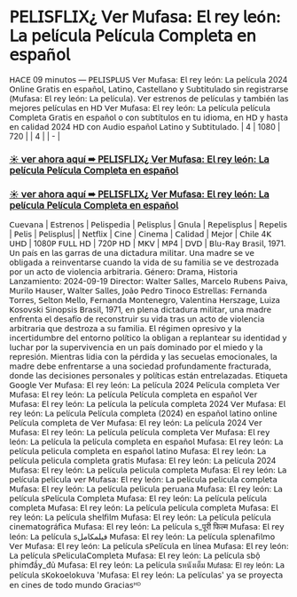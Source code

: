 # 𝖯𝖤𝖫𝖨𝖲𝖥𝖫𝖨𝖷¿ 𝖵𝖾𝗋 𝖬𝗎𝖿𝖺𝗌𝖺: 𝖤𝗅 𝗋𝖾𝗒 𝗅𝖾ó𝗇: 𝖫𝖺 𝗉𝖾𝗅í𝖼𝗎𝗅𝖺 𝖯𝖾𝗅í𝖼𝗎𝗅𝖺 𝖢𝗈𝗆𝗉𝗅𝖾𝗍𝖺 𝖾𝗇 𝖾𝗌𝗉𝖺ñ𝗈𝗅

𝖧𝖠𝖢𝖤 09 𝗆𝗂𝗇𝗎𝗍𝗈𝗌 — 𝖯𝖤𝖫𝖨𝖲𝖯𝖫𝖴𝖲 𝖵𝖾𝗋 𝖬𝗎𝖿𝖺𝗌𝖺: 𝖤𝗅 𝗋𝖾𝗒 𝗅𝖾ó𝗇: 𝖫𝖺 𝗉𝖾𝗅í𝖼𝗎𝗅𝖺 2024 𝖮𝗇𝗅𝗂𝗇𝖾 𝖦𝗋𝖺𝗍𝗂𝗌 𝖾𝗇 𝖾𝗌𝗉𝖺ñ𝗈𝗅, 𝖫𝖺𝗍𝗂𝗇𝗈, 𝖢𝖺𝗌𝗍𝖾𝗅𝗅𝖺𝗇𝗈 𝗒 𝖲𝗎𝖻𝗍𝗂𝗍𝗎𝗅𝖺𝖽𝗈 𝗌𝗂𝗇 𝗋𝖾𝗀𝗂𝗌𝗍𝗋𝖺𝗋𝗌𝖾 (𝖬𝗎𝖿𝖺𝗌𝖺: 𝖤𝗅 𝗋𝖾𝗒 𝗅𝖾ó𝗇: 𝖫𝖺 𝗉𝖾𝗅í𝖼𝗎𝗅𝖺). 𝖵𝖾𝗋 𝖾𝗌𝗍𝗋𝖾𝗇𝗈𝗌 𝖽𝖾 𝗉𝖾𝗅í𝖼𝗎𝗅𝖺𝗌 𝗒 𝗍𝖺𝗆𝖻𝗂é𝗇 𝗅𝖺𝗌 𝗆𝖾𝗃𝗈𝗋𝖾𝗌 𝗉𝖾𝗅í𝖼𝗎𝗅𝖺𝗌 𝖾𝗇 𝖧𝖣 𝖵𝖾𝗋 𝖬𝗎𝖿𝖺𝗌𝖺: 𝖤𝗅 𝗋𝖾𝗒 𝗅𝖾ó𝗇: 𝖫𝖺 𝗉𝖾𝗅í𝖼𝗎𝗅𝖺 𝗉𝖾𝗅í𝖼𝗎𝗅𝖺 𝖢𝗈𝗆𝗉𝗅𝖾𝗍𝖺 𝖦𝗋𝖺𝗍𝗂𝗌 𝖾𝗇 𝖾𝗌𝗉𝖺ñ𝗈𝗅 𝗈 𝖼𝗈𝗇 𝗌𝗎𝖻𝗍í𝗍𝗎𝗅𝗈𝗌 𝖾𝗇 𝗍𝗎 𝗂𝖽𝗂𝗈𝗆𝖺, 𝖾𝗇 𝖧𝖣 𝗒 𝗁𝖺𝗌𝗍𝖺 𝖾𝗇 𝖼𝖺𝗅𝗂𝖽𝖺𝖽 2024 𝖧𝖣 𝖼𝗈𝗇 𝖠𝗎𝖽𝗂𝗈 𝖾𝗌𝗉𝖺ñ𝗈𝗅 𝖫𝖺𝗍𝗂𝗇𝗈 𝗒 𝖲𝗎𝖻𝗍𝗂𝗍𝗎𝗅𝖺𝖽𝗈.
| 4 | 1080 | 720 | | 4 | | - |

### [☀️ 𝗏𝖾𝗋 𝖺𝗁𝗈𝗋𝖺 𝖺𝗊𝗎í ➠ 𝖯𝖤𝖫𝖨𝖲𝖥𝖫𝖨𝖷¿ 𝖵𝖾𝗋 𝖬𝗎𝖿𝖺𝗌𝖺: 𝖤𝗅 𝗋𝖾𝗒 𝗅𝖾ó𝗇: 𝖫𝖺 𝗉𝖾𝗅í𝖼𝗎𝗅𝖺 𝖯𝖾𝗅í𝖼𝗎𝗅𝖺 𝖢𝗈𝗆𝗉𝗅𝖾𝗍𝖺 𝖾𝗇 𝖾𝗌𝗉𝖺ñ𝗈𝗅](https://yesmov.fun/es/movie/762509/mufasa-the-lion-king-git)

### [☀️ 𝗏𝖾𝗋 𝖺𝗁𝗈𝗋𝖺 𝖺𝗊𝗎í ➠ 𝖯𝖤𝖫𝖨𝖲𝖥𝖫𝖨𝖷¿ 𝖵𝖾𝗋 𝖬𝗎𝖿𝖺𝗌𝖺: 𝖤𝗅 𝗋𝖾𝗒 𝗅𝖾ó𝗇: 𝖫𝖺 𝗉𝖾𝗅í𝖼𝗎𝗅𝖺 𝖯𝖾𝗅í𝖼𝗎𝗅𝖺 𝖢𝗈𝗆𝗉𝗅𝖾𝗍𝖺 𝖾𝗇 𝖾𝗌𝗉𝖺ñ𝗈𝗅](https://yesmov.fun/es/movie/762509/mufasa-the-lion-king-git)

𝖢𝗎𝖾𝗏𝖺𝗇𝖺 | 𝖤𝗌𝗍𝗋𝖾𝗇𝗈𝗌 | 𝖯𝖾𝗅𝗂𝗌𝗉𝖾𝖽𝗂𝖺 | 𝖯𝖾𝗅𝗂𝗌𝗉𝗅𝗎𝗌 | 𝖦𝗇𝗎𝗅𝖺 | 𝖱𝖾𝗉𝖾𝗅𝗂𝗌𝗉𝗅𝗎𝗌 | 𝖱𝖾𝗉𝖾𝗅𝗂𝗌 | 𝖯𝖾𝗅𝗂𝗌 | 𝖯𝖾𝗅𝗂𝗌𝗉𝗅𝗎𝗌| | 𝖭𝖾𝗍𝖿𝗅𝗂𝗑 | 𝖢𝗂𝗇𝖾 | 𝖢𝗂𝗇𝖾𝗆𝖺 | 𝖢𝖺𝗅𝗂𝖽𝖺𝖽 | 𝖬𝖾𝗃𝗈𝗋 | 𝖢𝗁𝗂𝗅𝖾
4𝖪 𝖴𝖧𝖣 | 1080𝖯 𝖥𝖴𝖫𝖫 𝖧𝖣 | 720𝖯 𝖧𝖣 | 𝖬𝖪𝖵 | 𝖬𝖯4 | 𝖣𝖵𝖣 | 𝖡𝗅𝗎-𝖱𝖺𝗒
𝖡𝗋𝖺𝗌𝗂𝗅, 1971. 𝖴𝗇 𝗉𝖺í𝗌 𝖾𝗇 𝗅𝖺𝗌 𝗀𝖺𝗋𝗋𝖺𝗌 𝖽𝖾 𝗎𝗇𝖺 𝖽𝗂𝖼𝗍𝖺𝖽𝗎𝗋𝖺 𝗆𝗂𝗅𝗂𝗍𝖺𝗋. 𝖴𝗇𝖺 𝗆𝖺𝖽𝗋𝖾 𝗌𝖾 𝗏𝖾 𝗈𝖻𝗅𝗂𝗀𝖺𝖽𝖺 𝖺 𝗋𝖾𝗂𝗇𝗏𝖾𝗇𝗍𝖺𝗋𝗌𝖾 𝖼𝗎𝖺𝗇𝖽𝗈 𝗅𝖺 𝗏𝗂𝖽𝖺 𝖽𝖾 𝗌𝗎 𝖿𝖺𝗆𝗂𝗅𝗂𝖺 𝗌𝖾 𝗏𝖾 𝖽𝖾𝗌𝗍𝗋𝗈𝗓𝖺𝖽𝖺 𝗉𝗈𝗋 𝗎𝗇 𝖺𝖼𝗍𝗈 𝖽𝖾 𝗏𝗂𝗈𝗅𝖾𝗇𝖼𝗂𝖺 𝖺𝗋𝖻𝗂𝗍𝗋𝖺𝗋𝗂𝖺.
𝖦é𝗇𝖾𝗋𝗈: 
𝖣𝗋𝖺𝗆𝖺, 
𝖧𝗂𝗌𝗍𝗈𝗋𝗂𝖺 
𝖫𝖺𝗇𝗓𝖺𝗆𝗂𝖾𝗇𝗍𝗈: 2024-09-19 
𝖣𝗂𝗋𝖾𝖼𝗍𝗈𝗋: 𝖶𝖺𝗅𝗍𝖾𝗋 𝖲𝖺𝗅𝗅𝖾𝗌, 
𝖬𝖺𝗋𝖼𝖾𝗅𝗈 𝖱𝗎𝖻𝖾𝗇𝗌 𝖯𝖺𝗂𝗏𝖺, 
𝖬𝗎𝗋𝗂𝗅𝗈 𝖧𝖺𝗎𝗌𝖾𝗋, 
𝖶𝖺𝗅𝗍𝖾𝗋 𝖲𝖺𝗅𝗅𝖾𝗌, 
𝖩𝗈ã𝗈 
𝖯𝖾𝖽𝗋𝗈 
𝖳𝗂𝗇𝗈𝖼𝗈 
𝖤𝗌𝗍𝗋𝖾𝗅𝗅𝖺𝗌: 
𝖥𝖾𝗋𝗇𝖺𝗇𝖽𝖺 
𝖳𝗈𝗋𝗋𝖾𝗌, 
𝖲𝖾𝗅𝗍𝗈𝗇 
𝖬𝖾𝗅𝗅𝗈, 
𝖥𝖾𝗋𝗇𝖺𝗇𝖽𝖺 
𝖬𝗈𝗇𝗍𝖾𝗇𝖾𝗀𝗋𝗈, 
𝖵𝖺𝗅𝖾𝗇𝗍𝗂𝗇𝖺 
𝖧𝖾𝗋𝗌𝗓𝖺𝗀𝖾, 
𝖫𝗎𝗂𝗓𝖺 
𝖪𝗈𝗌𝗈𝗏𝗌𝗄𝗂 
𝖲𝗂𝗇𝗈𝗉𝗌𝗂𝗌
𝖡𝗋𝖺𝗌𝗂𝗅, 1971, 𝖾𝗇 𝗉𝗅𝖾𝗇𝖺 𝖽𝗂𝖼𝗍𝖺𝖽𝗎𝗋𝖺 𝗆𝗂𝗅𝗂𝗍𝖺𝗋, 𝗎𝗇𝖺 𝗆𝖺𝖽𝗋𝖾 𝖾𝗇𝖿𝗋𝖾𝗇𝗍𝖺 𝖾𝗅 𝖽𝖾𝗌𝖺𝖿í𝗈 𝖽𝖾 𝗋𝖾𝖼𝗈𝗇𝗌𝗍𝗋𝗎𝗂𝗋 𝗌𝗎 𝗏𝗂𝖽𝖺 𝗍𝗋𝖺𝗌 𝗎𝗇 𝖺𝖼𝗍𝗈 𝖽𝖾 𝗏𝗂𝗈𝗅𝖾𝗇𝖼𝗂𝖺 𝖺𝗋𝖻𝗂𝗍𝗋𝖺𝗋𝗂𝖺 𝗊𝗎𝖾 𝖽𝖾𝗌𝗍𝗋𝗈𝗓𝖺 𝖺 𝗌𝗎 𝖿𝖺𝗆𝗂𝗅𝗂𝖺. 𝖤𝗅 𝗋é𝗀𝗂𝗆𝖾𝗇 𝗈𝗉𝗋𝖾𝗌𝗂𝗏𝗈 𝗒 𝗅𝖺 𝗂𝗇𝖼𝖾𝗋𝗍𝗂𝖽𝗎𝗆𝖻𝗋𝖾 𝖽𝖾𝗅 𝖾𝗇𝗍𝗈𝗋𝗇𝗈 𝗉𝗈𝗅í𝗍𝗂𝖼𝗈 𝗅𝖺 𝗈𝖻𝗅𝗂𝗀𝖺𝗇 𝖺 𝗋𝖾𝗉𝗅𝖺𝗇𝗍𝖾𝖺𝗋 𝗌𝗎 𝗂𝖽𝖾𝗇𝗍𝗂𝖽𝖺𝖽 𝗒 𝗅𝗎𝖼𝗁𝖺𝗋 𝗉𝗈𝗋 𝗅𝖺 𝗌𝗎𝗉𝖾𝗋𝗏𝗂𝗏𝖾𝗇𝖼𝗂𝖺 𝖾𝗇 𝗎𝗇 𝗉𝖺í𝗌 𝖽𝗈𝗆𝗂𝗇𝖺𝖽𝗈 𝗉𝗈𝗋 𝖾𝗅 𝗆𝗂𝖾𝖽𝗈 𝗒 𝗅𝖺 𝗋𝖾𝗉𝗋𝖾𝗌𝗂ó𝗇.
𝖬𝗂𝖾𝗇𝗍𝗋𝖺𝗌 𝗅𝗂𝖽𝗂𝖺 𝖼𝗈𝗇 𝗅𝖺 𝗉é𝗋𝖽𝗂𝖽𝖺 𝗒 𝗅𝖺𝗌 𝗌𝖾𝖼𝗎𝖾𝗅𝖺𝗌 𝖾𝗆𝗈𝖼𝗂𝗈𝗇𝖺𝗅𝖾𝗌, 𝗅𝖺 𝗆𝖺𝖽𝗋𝖾 𝖽𝖾𝖻𝖾 𝖾𝗇𝖿𝗋𝖾𝗇𝗍𝖺𝗋𝗌𝖾 𝖺 𝗎𝗇𝖺 𝗌𝗈𝖼𝗂𝖾𝖽𝖺𝖽 𝗉𝗋𝗈𝖿𝗎𝗇𝖽𝖺𝗆𝖾𝗇𝗍𝖾 𝖿𝗋𝖺𝖼𝗍𝗎𝗋𝖺𝖽𝖺, 𝖽𝗈𝗇𝖽𝖾 𝗅𝖺𝗌 𝖽𝖾𝖼𝗂𝗌𝗂𝗈𝗇𝖾𝗌 𝗉𝖾𝗋𝗌𝗈𝗇𝖺𝗅𝖾𝗌 𝗒 𝗉𝗈𝗅í𝗍𝗂𝖼𝖺𝗌 𝖾𝗌𝗍á𝗇 𝖾𝗇𝗍𝗋𝖾𝗅𝖺𝗓𝖺𝖽𝖺𝗌.
𝖤𝗍𝗂𝗊𝗎𝖾𝗍𝖺 𝖦𝗈𝗈𝗀𝗅𝖾 
𝖵𝖾𝗋 𝖬𝗎𝖿𝖺𝗌𝖺: 𝖤𝗅 𝗋𝖾𝗒 𝗅𝖾ó𝗇: 𝖫𝖺 𝗉𝖾𝗅í𝖼𝗎𝗅𝖺 2024 𝖯𝖾𝗅í𝖼𝗎𝗅𝖺 𝖼𝗈𝗆𝗉𝗅𝖾𝗍𝖺 
𝖵𝖾𝗋 𝖬𝗎𝖿𝖺𝗌𝖺: 𝖤𝗅 𝗋𝖾𝗒 𝗅𝖾ó𝗇: 𝖫𝖺 𝗉𝖾𝗅í𝖼𝗎𝗅𝖺 𝖯𝖾𝗅í𝖼𝗎𝗅𝖺 𝖼𝗈𝗆𝗉𝗅𝖾𝗍𝖺 𝖾𝗇 𝖾𝗌𝗉𝖺ñ𝗈𝗅 
𝖵𝖾𝗋 𝖬𝗎𝖿𝖺𝗌𝖺: 𝖤𝗅 𝗋𝖾𝗒 𝗅𝖾ó𝗇: 𝖫𝖺 𝗉𝖾𝗅í𝖼𝗎𝗅𝖺 𝗅𝖺 𝗉𝖾𝗅í𝖼𝗎𝗅𝖺 𝖼𝗈𝗆𝗉𝗅𝖾𝗍𝖺 2024 
𝖵𝖾𝗋 𝖬𝗎𝖿𝖺𝗌𝖺: 𝖤𝗅 𝗋𝖾𝗒 𝗅𝖾ó𝗇: 𝖫𝖺 𝗉𝖾𝗅í𝖼𝗎𝗅𝖺 𝖯𝖾𝗅í𝖼𝗎𝗅𝖺 𝖼𝗈𝗆𝗉𝗅𝖾𝗍𝖺 (2024) 𝖾𝗇 𝖾𝗌𝗉𝖺ñ𝗈𝗅 𝗅𝖺𝗍𝗂𝗇𝗈 𝗈𝗇𝗅𝗂𝗇𝖾 𝖯𝖾𝗅í𝖼𝗎𝗅𝖺 𝖼𝗈𝗆𝗉𝗅𝖾𝗍𝖺 𝖽𝖾 
𝖵𝖾𝗋 𝖬𝗎𝖿𝖺𝗌𝖺: 𝖤𝗅 𝗋𝖾𝗒 𝗅𝖾ó𝗇: 𝖫𝖺 𝗉𝖾𝗅í𝖼𝗎𝗅𝖺 2024 
𝖵𝖾𝗋 𝖬𝗎𝖿𝖺𝗌𝖺: 𝖤𝗅 𝗋𝖾𝗒 𝗅𝖾ó𝗇: 𝖫𝖺 𝗉𝖾𝗅í𝖼𝗎𝗅𝖺 𝗉𝖾𝗅í𝖼𝗎𝗅𝖺 𝖼𝗈𝗆𝗉𝗅𝖾𝗍𝖺 
𝖵𝖾𝗋 𝖬𝗎𝖿𝖺𝗌𝖺: 𝖤𝗅 𝗋𝖾𝗒 𝗅𝖾ó𝗇: 𝖫𝖺 𝗉𝖾𝗅í𝖼𝗎𝗅𝖺 𝗅𝖺 𝗉𝖾𝗅í𝖼𝗎𝗅𝖺 𝖼𝗈𝗆𝗉𝗅𝖾𝗍𝖺 𝖾𝗇 𝖾𝗌𝗉𝖺ñ𝗈𝗅
𝖬𝗎𝖿𝖺𝗌𝖺: 𝖤𝗅 𝗋𝖾𝗒 𝗅𝖾ó𝗇: 𝖫𝖺 𝗉𝖾𝗅í𝖼𝗎𝗅𝖺 𝗉𝖾𝗅𝗂𝖼𝗎𝗅𝖺 𝖼𝗈𝗆𝗉𝗅𝖾𝗍𝖺 𝖾𝗇 𝖾𝗌𝗉𝖺ñ𝗈𝗅 𝗅𝖺𝗍𝗂𝗇𝗈 
𝖬𝗎𝖿𝖺𝗌𝖺: 𝖤𝗅 𝗋𝖾𝗒 𝗅𝖾ó𝗇: 𝖫𝖺 𝗉𝖾𝗅í𝖼𝗎𝗅𝖺 𝗉𝖾𝗅𝗂𝖼𝗎𝗅𝖺 𝖼𝗈𝗆𝗉𝗅𝖾𝗍𝖺 𝗀𝗋𝖺𝗍𝗂𝗌 
𝖬𝗎𝖿𝖺𝗌𝖺: 𝖤𝗅 𝗋𝖾𝗒 𝗅𝖾ó𝗇: 𝖫𝖺 𝗉𝖾𝗅í𝖼𝗎𝗅𝖺 2024 
𝖬𝗎𝖿𝖺𝗌𝖺: 𝖤𝗅 𝗋𝖾𝗒 𝗅𝖾ó𝗇: 𝖫𝖺 𝗉𝖾𝗅í𝖼𝗎𝗅𝖺 𝗉𝖾𝗅𝗂𝖼𝗎𝗅𝖺 𝖼𝗈𝗆𝗉𝗅𝖾𝗍𝖺 
𝖬𝗎𝖿𝖺𝗌𝖺: 𝖤𝗅 𝗋𝖾𝗒 𝗅𝖾ó𝗇: 𝖫𝖺 𝗉𝖾𝗅í𝖼𝗎𝗅𝖺 𝗉𝖾𝗅𝗂𝖼𝗎𝗅𝖺
𝗏𝖾𝗋 𝖬𝗎𝖿𝖺𝗌𝖺: 𝖤𝗅 𝗋𝖾𝗒 𝗅𝖾ó𝗇: 𝖫𝖺 𝗉𝖾𝗅í𝖼𝗎𝗅𝖺 𝗉𝖾𝗅𝗂𝖼𝗎𝗅𝖺 𝖼𝗈𝗆𝗉𝗅𝖾𝗍𝖺 
𝖬𝗎𝖿𝖺𝗌𝖺: 𝖤𝗅 𝗋𝖾𝗒 𝗅𝖾ó𝗇: 𝖫𝖺 𝗉𝖾𝗅í𝖼𝗎𝗅𝖺 𝗉𝖾𝗅𝗂𝖼𝗎𝗅𝖺 𝗉𝖾𝗋𝗎𝖺𝗇𝖺 
𝖬𝗎𝖿𝖺𝗌𝖺: 𝖤𝗅 𝗋𝖾𝗒 𝗅𝖾ó𝗇: 𝖫𝖺 𝗉𝖾𝗅í𝖼𝗎𝗅𝖺 𝗌𝖯𝖾𝗅í𝖼𝗎𝗅𝖺 𝖢𝗈𝗆𝗉𝗅𝖾𝗍𝖺 
𝖬𝗎𝖿𝖺𝗌𝖺: 𝖤𝗅 𝗋𝖾𝗒 𝗅𝖾ó𝗇: 𝖫𝖺 𝗉𝖾𝗅í𝖼𝗎𝗅𝖺 𝗉𝖾𝗅í𝖼𝗎𝗅𝖺 𝖼𝗈𝗆𝗉𝗅𝖾𝗍𝖺 
𝖬𝗎𝖿𝖺𝗌𝖺: 𝖤𝗅 𝗋𝖾𝗒 𝗅𝖾ó𝗇: 𝖫𝖺 𝗉𝖾𝗅í𝖼𝗎𝗅𝖺 𝗉𝖾𝗅í𝖼𝗎𝗅𝖺 𝖼𝗈𝗆𝗉𝗅𝖾𝗍𝖺 
𝖬𝗎𝖿𝖺𝗌𝖺: 𝖤𝗅 𝗋𝖾𝗒 𝗅𝖾ó𝗇: 𝖫𝖺 𝗉𝖾𝗅í𝖼𝗎𝗅𝖺 𝗌𝗁𝖾𝗅𝖿𝗂𝗅𝗆 
𝖬𝗎𝖿𝖺𝗌𝖺: 𝖤𝗅 𝗋𝖾𝗒 𝗅𝖾ó𝗇: 𝖫𝖺 𝗉𝖾𝗅í𝖼𝗎𝗅𝖺 𝗉𝖾𝗅í𝖼𝗎𝗅𝖺 𝖼𝗂𝗇𝖾𝗆𝖺𝗍𝗈𝗀𝗋á𝖿𝗂𝖼𝖺 
𝖬𝗎𝖿𝖺𝗌𝖺: 𝖤𝗅 𝗋𝖾𝗒 𝗅𝖾ó𝗇: 𝖫𝖺 𝗉𝖾𝗅í𝖼𝗎𝗅𝖺 𝗌_पूरी फिल्म 
𝖬𝗎𝖿𝖺𝗌𝖺: 𝖤𝗅 𝗋𝖾𝗒 𝗅𝖾ó𝗇: 𝖫𝖺 𝗉𝖾𝗅í𝖼𝗎𝗅𝖺 𝗌فيلمكامل 
𝖬𝗎𝖿𝖺𝗌𝖺: 𝖤𝗅 𝗋𝖾𝗒 𝗅𝖾ó𝗇: 𝖫𝖺 𝗉𝖾𝗅í𝖼𝗎𝗅𝖺 𝗌𝗉𝗅𝖾𝗇𝖺𝖿𝗂𝗅𝗆𝗈
𝖵𝖾𝗋 𝖬𝗎𝖿𝖺𝗌𝖺: 𝖤𝗅 𝗋𝖾𝗒 𝗅𝖾ó𝗇: 𝖫𝖺 𝗉𝖾𝗅í𝖼𝗎𝗅𝖺 𝗌𝖯𝖾𝗅í𝖼𝗎𝗅𝖺 𝖾𝗇 𝗅í𝗇𝖾𝖺 
𝖬𝗎𝖿𝖺𝗌𝖺: 𝖤𝗅 𝗋𝖾𝗒 𝗅𝖾ó𝗇: 𝖫𝖺 𝗉𝖾𝗅í𝖼𝗎𝗅𝖺 𝗌𝖯𝖾𝗅𝗂𝖼𝗎𝗅𝖺𝖢𝗈𝗆𝗉𝗅𝖾𝗍𝖺 
𝖬𝗎𝖿𝖺𝗌𝖺: 𝖤𝗅 𝗋𝖾𝗒 𝗅𝖾ó𝗇: 𝖫𝖺 𝗉𝖾𝗅í𝖼𝗎𝗅𝖺 𝗌𝖻ộ 𝗉𝗁𝗂𝗆đầ𝗒_đủ 
𝖬𝗎𝖿𝖺𝗌𝖺: 𝖤𝗅 𝗋𝖾𝗒 𝗅𝖾ó𝗇: 𝖫𝖺 𝗉𝖾𝗅í𝖼𝗎𝗅𝖺 𝗌หนังเต็ม 
𝖬𝗎𝖿𝖺𝗌𝖺: 𝖤𝗅 𝗋𝖾𝗒 𝗅𝖾ó𝗇: 𝖫𝖺 𝗉𝖾𝗅í𝖼𝗎𝗅𝖺 𝗌𝖪𝗈𝗄𝗈𝖾𝗅𝗈𝗄𝗎𝗏𝖺 
'𝖬𝗎𝖿𝖺𝗌𝖺: 𝖤𝗅 𝗋𝖾𝗒 𝗅𝖾ó𝗇: 𝖫𝖺 𝗉𝖾𝗅í𝖼𝗎𝗅𝖺𝗌' 𝗒𝖺 𝗌𝖾 𝗉𝗋𝗈𝗒𝖾𝖼𝗍𝖺 𝖾𝗇 𝖼𝗂𝗇𝖾𝗌 𝖽𝖾 𝗍𝗈𝖽𝗈 𝗆𝗎𝗇𝖽𝗈 𝖦𝗋𝖺𝖼𝗂𝖺𝗌ᴴᴰ

